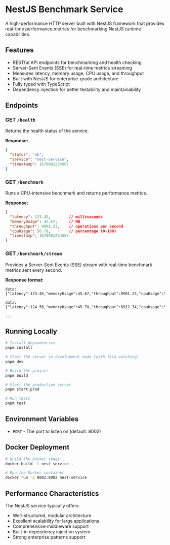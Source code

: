 # NestJS Benchmark Service

A high-performance HTTP server built with NestJS framework that provides real-time performance metrics for benchmarking NestJS runtime capabilities.

## Features

- RESTful API endpoints for benchmarking and health checking
- Server-Sent Events (SSE) for real-time metrics streaming
- Measures latency, memory usage, CPU usage, and throughput
- Built with NestJS for enterprise-grade architecture
- Fully typed with TypeScript
- Dependency injection for better testability and maintainability

## Endpoints

### GET `/health`

Returns the health status of the service.

**Response:**
```json
{
  "status": "ok",
  "service": "nest-service",
  "timestamp": 1678901234567
}
```

### GET `/benchmark`

Runs a CPU-intensive benchmark and returns performance metrics.

**Response:**
```json
{
  "latency": 123.45,        // milliseconds
  "memoryUsage": 45.67,     // MB
  "throughput": 8901.23,    // operations per second
  "cpuUsage": 56.78,        // percentage (0-100)
  "timestamp": 1678901234567
}
```

### GET `/benchmark/stream`

Provides a Server-Sent Events (SSE) stream with real-time benchmark metrics sent every second.

**Response format:**
```
data: {"latency":123.45,"memoryUsage":45.67,"throughput":8901.23,"cpuUsage":56.78,"timestamp":1678901234567}

data: {"latency":124.56,"memoryUsage":45.78,"throughput":8912.34,"cpuUsage":57.89,"timestamp":1678901235567}

...
```

## Running Locally

```bash
# Install dependencies
pnpm install

# Start the server in development mode (with file watching)
pnpm dev

# Build the project
pnpm build

# Start the production server
pnpm start:prod

# Run tests
pnpm test
```

## Environment Variables

- `PORT` - The port to listen on (default: 8002)

## Docker Deployment

```bash
# Build the Docker image
docker build -t nest-service .

# Run the Docker container
docker run -p 8002:8002 nest-service
```

## Performance Characteristics

The NestJS service typically offers:
- Well-structured, modular architecture
- Excellent scalability for large applications
- Comprehensive middleware support
- Built-in dependency injection system
- Strong enterprise patterns support
